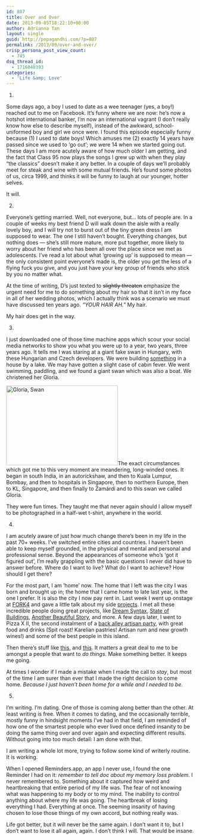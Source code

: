 ```yaml
---
id: 887
title: Over and Over
date: 2013-09-05T18:22:10+00:00
author: Adrianna Tan
layout: single
guid: http://popagandhi.com/?p=887
permalink: /2013/09/over-and-over/
crisp_persona_post_view_count:
  - 745
dsq_thread_id:
  - 1716040393
categories:
  - 'Life &amp; Love'
---
```

1.

Some days ago, a boy I used to date as a wee teenager (yes, a boy!) reached out to me on Facebook. It&#8217;s funny where we are now: he&#8217;s now a hotshot international banker, I&#8217;m now an international vagrant (I don&#8217;t really know how else to describe myself), instead of the awkward, school-uniformed boy and girl we once were. I found this episode especially funny because (1) I used to date boys! Which amuses me (2) exactly 14 years have passed since we used to &#8216;go out&#8217;; we were 14 when we started going out. These days I am more acutely aware of how much older I am getting, and the fact that Class 95 now plays the songs I grew up with when they play &#8220;the classics&#8221; doesn&#8217;t make it any better. In a couple of days we&#8217;ll probably meet for steak and wine with some mutual friends. He&#8217;s found some photos of us, circa 1999, and thinks it will be funny to laugh at our younger, hotter selves.

It will.

2.

Everyone&#8217;s getting married. Well, not everyone, but&#8230; lots of people are. In a couple of weeks my best friend D will walk down the aisle with a really lovely boy, and I will try not to burst out of the tiny green dress I am supposed to wear. The one I still haven&#8217;t bought. Everything changes, but nothing does — she&#8217;s still more mature, more put together, more likely to worry about her friend who has been all over the place since we met as adolescents. I&#8217;ve read a lot about what &#8216;growing up&#8217; is supposed to mean — the only consistent point everyone&#8217;s made is, the older you get the less of a flying fuck you give, and you just have your key group of friends who stick by you no matter what.

At the time of writing, D&#8217;s just texted to <s>slightly threaten</s> emphasize the urgent need for me to do something about my hair so that it isn&#8217;t in my face in all of her wedding photos, which I actually think was a scenario we must have discussed ten years ago. _&#8220;YOUR HAIR AH.&#8221;_ My hair.

My hair does get in the way.

3.

I just downloaded one of those time machine apps which scour your social media networks to show you what you were up to a year, two years, three years ago. It tells me I was staring at a giant fake swan in Hungary, with these Hungarian and Czech developers. We were building [something](http://photogotchi.com/) in a house by a lake. We may have gotten a slight case of cabin fever. We went swimming, paddling, and we found a giant swan which was also a boat. We christened her Gloria.

 <img src="http://res.cloudinary.com/dmchbvarm/image/upload/h_214,w_300/v1456562771/balaton_swan_ahb0xd.png" alt="Gloria, Swan" width="300" height="214" class="alignright size-medium wp-image-898" />The exact circumstances which got me to this very moment are meandering, long-winded ones. It began in south India, in an autorickshaw, and then to Kuala Lumpur, Bombay, and then to hospitals in Singapore, then to northern Europe, then to KL, Singapore, and then finally to Zamárdi and to this swan we called Gloria.

They were fun times. They taught me that never again should I allow myself to be photographed in a half-wet t-shirt, anywhere in the world.

4.

I am acutely aware of just how much change there&#8217;s been in my life in the past 70+ weeks. I&#8217;ve switched entire cities and countries. I haven&#8217;t been able to keep myself grounded, in the physical and mental and personal and professional sense. Beyond the appearances of someone who&#8217;s &#8216;got it figured out&#8217;, I&#8217;m really grappling with the basic questions I never did have to answer before. Where do I want to live? What do I want to achieve? How should I get there?

For the most part, I am &#8216;home&#8217; now. The home that I left was the city I was born and brought up in; the home that I came home to late last year, is the one I prefer. It is also the city I now pay rent in. Last week I went up onstage at [FORK4](https://fork.eventbrite.com/) and gave a little talk about my side [projects](http://wethecitizens.sg/). I met all these incredible people doing great projects, like [Dream Syntax](http://dreamsyntax.bigcartel.com/about-the-book), [State of Buildings](http://stateofbuildings.sg/#!/map), [Another Beautiful Story](http://vimeo.com/anotherbeautifulstory), and more. A few days later, I went to Pizza X II, the second instalment of a [back alley artisan party](http://pizzaxfeast-eorg.eventbrite.sg/), with great food and drinks (Spit roast! Karelian pastries! Artisan rum and new growth wines!) and some of the best people in this island.

Then there&#8217;s stuff like [this](http://thehawkersessions-es2.eventbrite.com/), and [this](http://happinessserved.sg/web/prelaunch.html). It matters a great deal to me to be amongst a people that want to _do things_. Make something better. It keeps me going.

At times I wonder if I made a mistake when I made the call to _stay_, but most of the time I am surer than ever that I made the right decision to come home. _Because I just haven&#8217;t been home for a while and I needed to be._

5.

I&#8217;m writing. I&#8217;m dating. One of those is coming along better than the other. At least writing is free. When it comes to dating, and the occasionally terrible, mostly funny in hindsight moments I&#8217;ve had in that field, I am reminded of how one of the smartest people who ever lived once defined insanity to be doing the same thing over and over again and expecting different results. Without going into too much detail: I am done with that.

I am writing a whole lot more, trying to follow some kind of writerly routine. It is working.

When I opened Reminders.app, an app I never use, I found the one Reminder I had on it: _remember to tell doc about my memory loss problem._ I never remembered to. Something about it captured how weird and heartbreaking that entire period of my life was. The fear of not knowing what was happening to my body or to my mind. The inability to control anything about where my life was going. The heartbreak of losing everything I had. Everything at once. The seeming insanity of having chosen to lose those things of my own accord, but nothing really was.

Life got better, but it will never be the same again. I don&#8217;t want it to, but I don&#8217;t want to lose it all again, again. I don&#8217;t think I will. That would be insane.
